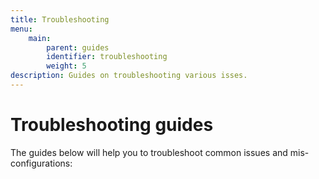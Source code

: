 ```yaml
---
title: Troubleshooting
menu:
    main:
        parent: guides
        identifier: troubleshooting
        weight: 5
description: Guides on troubleshooting various isses.
---
```


# Troubleshooting guides

The guides below will help you to troubleshoot common issues and
mis-configurations:
